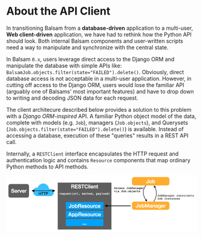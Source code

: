 # About the API Client

In transitioning Balsam from a **database-driven** application to a multi-user, **Web
client-driven** application, we have had to rethink how the Python API
should look. Both internal Balsam components and user-written scripts need a way to 
manipulate and synchronize with the central state.

In Balsam `0.x`, users leverage direct access to the Django ORM and manipulate
the database with simple APIs like:
`BalsamJob.objects.filter(state="FAILED").delete()`.
Obviously, direct database access is not acceptable in a multi-user application.
However, in cutting off access to the Django ORM, users would lose the familiar API
(arguably one of Balsams' most important features) and have to drop down to writing
and decoding JSON data for each request.

The client architecure described below provides a solution to this problem with
a *Django ORM-inspired* API.  A familiar Python object model of the data,
complete with models (e.g. `Job`), managers (`Job.objects`), and Querysets
(`Job.objects.filter(state="FAILED").delete()`) is available. Instead of
accessing a database, execution of these "queries" results in a REST API call.

Internally, a `RESTClient` interface encapsulates the HTTP request and authentication logic and
contains `Resource` components that map ordinary Python methods to API methods.

![Client Architecture](../graphs/client.png)
